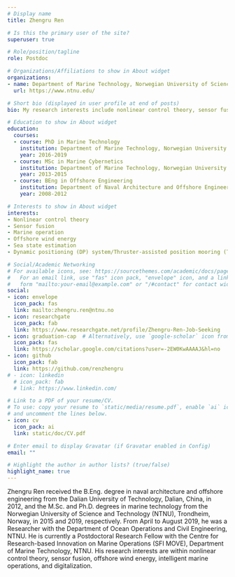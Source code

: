 ```yaml
---
# Display name
title: Zhengru Ren

# Is this the primary user of the site?
superuser: true

# Role/position/tagline
role: Postdoc

# Organizations/Affiliations to show in About widget
organizations:
- name: Department of Marine Technology, Norwegian University of Science and Technology (NTNU)
  url: https://www.ntnu.edu/

# Short bio (displayed in user profile at end of posts)
bio: My research interests include nonlinear control theory, sensor fusion, marine operations, and offshore wind turbines.

# Education to show in About widget
education:
  courses:
  - course: PhD in Marine Technology
    institution: Department of Marine Technology, Norwegian University of Science and Technology, Trondheim, Norway
    year: 2016-2019
  - course: MSc in Marine Cybernetics
    institution: Department of Marine Technology, Norwegian University of Science and Technology, Trondheim, Norway
    year: 2013-2015
  - course: BEng in Offshore Engineering
    institution: Department of Naval Architecture and Offshore Engineering, Dalian University of Science and Technology, China
    year: 2008-2012

# Interests to show in About widget
interests:
- Nonlinear control theory
- Sensor fusion
- Marine operation
- Offshore wind energy
- Sea state estimation
- Dynamic positioning (DP) system/Thruster-assisted position mooring (TAPM) system

# Social/Academic Networking
# For available icons, see: https://sourcethemes.com/academic/docs/page-builder/#icons
#   For an email link, use "fas" icon pack, "envelope" icon, and a link in the
#   form "mailto:your-email@example.com" or "/#contact" for contact widget.
social: 
- icon: envelope
  icon_pack: fas
  link: mailto:zhengru.ren@ntnu.no
- icon: researchgate
  icon_pack: fab
  link: https://www.researchgate.net/profile/Zhengru-Ren-Job-Seeking
- icon: graduation-cap  # Alternatively, use `google-scholar` icon from `ai` icon pack
  icon_pack: fas
  link: https://scholar.google.com/citations?user=-2EW0KwAAAAJ&hl=no
- icon: github
  icon_pack: fab
  link: https://github.com/renzhengru
# - icon: linkedin
  # icon_pack: fab
  # link: https://www.linkedin.com/

# Link to a PDF of your resume/CV.
# To use: copy your resume to `static/media/resume.pdf`, enable `ai` icons in `params.toml`, 
# and uncomment the lines below.
- icon: cv
  icon_pack: ai
  link: static/doc/CV.pdf

# Enter email to display Gravatar (if Gravatar enabled in Config)
email: ""

# Highlight the author in author lists? (true/false)
highlight_name: true
---
```


Zhengru Ren received the B.Eng. degree in naval architecture and offshore engineering from the Dalian University of Technology, Dalian, China, in 2012, and the M.Sc. and Ph.D. degrees in marine technology from the Norwegian University of Science and Technology (NTNU), Trondheim, Norway, in 2015 and 2019, respectively. From April to August 2019, he was a Researcher with the Department of Ocean Operations and Civil Engineering, NTNU. He is currently a Postdoctoral Research Fellow with the Centre for Research-based Innovation on Marine Operations (SFI MOVE), Department of Marine Technology, NTNU. His research interests are within nonlinear control theory, sensor fusion, offshore wind energy, intelligent marine operations, and digitalization.



